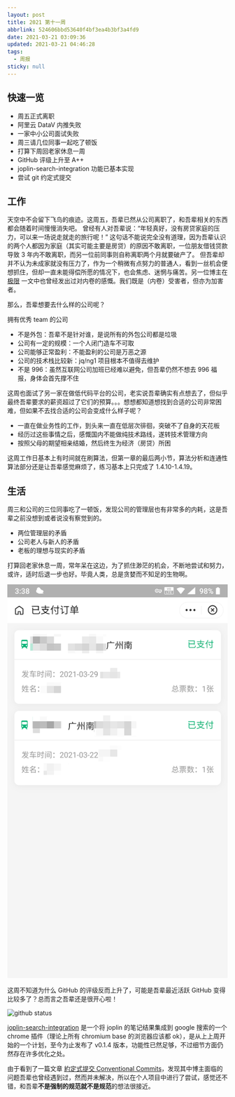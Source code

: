 ```yaml
---
layout: post
title: 2021 第十一周
abbrlink: 524606bbd53640f4bf3ea4b3bf3a4fd9
date: 2021-03-21 03:09:36
updated: 2021-03-21 04:46:28
tags:
  - 周报
sticky: null
---
```


## 快速一览

- 周五正式离职
- 阿里云 DataV 内推失败
- 一家中小公司面试失败
- 周三请几位同事一起吃了顿饭
- 打算下周回老家休息一周
- GitHub 评级上升至 A++
- joplin-search-integration 功能已基本实现
- 尝试 git 约定式提交

## 工作

天空中不会留下飞鸟的痕迹。这周五，吾辈已然从公司离职了，和吾辈相关的东西都会随着时间慢慢消失吧。
曾经有人对吾辈说：“年轻真好，没有房贷家庭的压力，可以来一场说走就走的旅行呢！” 这句话不能说完全没有道理，因为吾辈认识的两个人都因为家庭（其实可能主要是房贷）的原因不敢离职，一位朋友借钱贷款导致 3 年内不敢离职，而另一位前同事则自称离职两个月就要破产了。
但吾辈却并不认为未成家就没有压力了，作为一个稍微有点努力的普通人，看到一丝机会便想抓住，但却一直未能得偿所愿的情况下，也会焦虑、迷惘与痛苦。另一位博主在 [极限](https://innei.ren/notes/81) 一文中也曾经发出过对内卷的感慨。我们既是（内卷）受害者，但亦为加害者。

那么，吾辈想要去什么样的公司呢？

拥有优秀 team 的公司

- 不是外包：吾辈不是针对谁，是说所有的外包公司都是垃圾
- 公司有一定的规模：一个人闭门造车不可取
- 公司能够正常盈利：不能盈利的公司是万恶之源
- 公司的技术栈比较新：jq/ng1 项目根本不值得去维护
- 不是 996：虽然互联网公司加班已经难以避免，但吾辈仍然不想去 996 福报，身体会首先撑不住

这周也面试了另一家在做低代码平台的公司，老实说吾辈确实有点想去了，但似乎最终吾辈要求的薪资超过了它们的预算。。。想想都知道想找到合适的公司非常困难，但如果不去找合适的公司会变成什么样子呢？

- 一直在做业务性的工作，到头来一直在低层次徘徊，突破不了自身的天花板
- 经历过这些事情之后，感慨国内不能做纯技术路线，遂转技术管理方向
- 按照父母的期望相亲结婚，然后终生为经济（房贷）所困

这周工作日基本上有时间就在刷算法，但第一章的最后两小节，算法分析和连通性算法部分还是让吾辈感觉麻烦了，练习基本上只完成了 1.4.10-1.4.19。

## 生活

周三和公司的三位同事吃了一顿饭，发现公司的管理层也有非常多的内耗，这是吾辈之前没想到或者说没有察觉到的。

- 两位管理层的矛盾
- 公司老人与新人的矛盾
- 老板的理想与现实的矛盾

打算回老家休息一周，常年呆在这边，为了抓住渺茫的机会，不断地尝试和努力，或许，适时后退一步也好。毕竟人类，总是贪婪而不知足的生物啊。

![1616313126720](/resource/a9ce922f5d1f4bafb10ddea3d90d5a94.png)

这周不知道为什么 GitHub 的评级反而上升了，可能是吾辈最近活跃 GitHub 变得比较多了？总而言之吾辈还是很开心啦！

![github status](https://github-readme-stats.vercel.app/api?username=rxliuli&show_icons=true&theme=tokyonight&line_height=40&v=5)

[joplin-search-integration](https://github.com/rxliuli/joplin-search-integration) 是一个将 joplin 的笔记结果集成到 google 搜索的一个 chrome 插件（理论上所有 chromium base 的浏览器应该都 ok），是从上上周开始的一个计划，至今为止发布了 v0.1.4 版本，功能性已然足够，不过细节方面仍然存在许多优化之处。

由于看到了一篇文章 [約定式提交 Conventional Commits](https://cythilya.github.io/2021/03/16/conventional-commits/)，发现其中博主面临的问题吾辈也曾经遇到过，然而并未解决，所以在个人项目中进行了尝试，感觉还不错，和吾辈**不是强制的规范就不是规范**的想法很接近。
